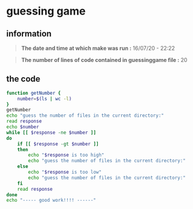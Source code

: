 # guessing game

## information

>**The date and time at which make was run :** 16/07/20  - 22:22

>**The number of lines of code contained in guessinggame file :** 20

## the code
```bash
function getNumber {
    number=$(ls | wc -l)
}
getNumber
echo "guess the number of files in the current directory:"
read response
echo $number 
while [[ $response -ne $number ]]
do
    if [[ $response -gt $number ]]
    then
        echo "$response is too high"
        echo "guess the number of files in the current directory:"
    else
        echo "$response is too low"
        echo "guess the number of files in the current directory:"
    fi
    read response
done
echo "----- good work!!!! ------"
```
